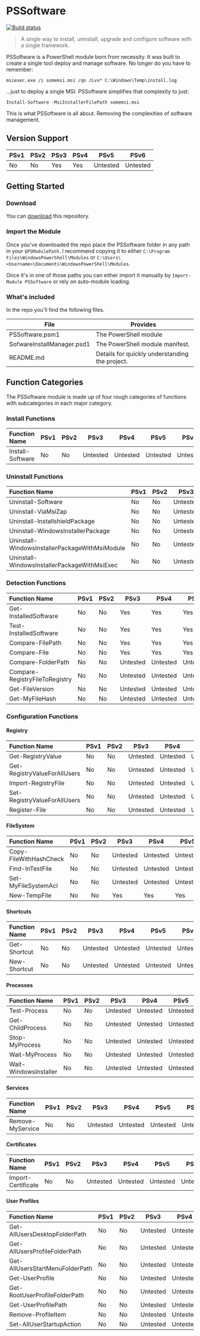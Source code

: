 # PSSoftware

[![Build status](https://ci.appveyor.com/api/projects/status/1inriabn8e69d584?svg=true)](https://ci.appveyor.com/project/adbertram/PSSoftware)

> A single way to install, uninstall, upgrade and configure software with a single framework.

PSSoftware is a PowerShell module born from necessity. It was built to create a single tool deploy and manage software. No longer do you have to remember:

```
msiexec.exe /i somemsi.msi /qn /Lvx* C:\Windows\Temp\install.log 
```

...just to deploy a single MSI. PSSoftware simplifies that complexity to just:

```
Install-Software -MsiInstallerFilePath somemsi.msi
```

This is what PSSoftware is all about. Removing the complexities of software management.

## Version Support

| PSv1 | PSv2 | PSv3 | PSv4 | PSv5     | PSv6     |
|------|------|------|------|----------|----------|
| No   | No   | Yes  | Yes  | Untested | Untested |

## Getting Started

### Download

You can [download](https://github.com/adbertram/PSSoftware/archive/master.zip)
this repository.

### Import the Module

Once you've downloaded the repo place the PSSoftware folder in any path in your ``$PSModulePath``. I recommend copying it to either ``C:\Program Files\WindowsPowerShell\Modules`` or ``C:\Users\<Username>\Documents\WindowsPowerShell\Modules``.

Once it's in one of those paths you can either import it manually by ``Import-Module PSSoftware`` or rely on auto-module loading.


### What's included

In the repo you'll find the following files.

| File                       | Provides                                       |
|----------------------------|------------------------------------------------|
| PSSoftware.psm1            | The PowerShell module                          |
| SofwareInstallManager.psd1 | The PowerShell module manifest.                |
| README.md                  | Details for quickly understanding the project. |

## Function Categories

The PSSoftware module is made up of four rough categories of functions with subcategories in each major category.

### Install Functions
|Function Name   | PSv1 | PSv2 | PSv3 | PSv4 | PSv5     | PSv6  |
|:---------------|------|------|------|------|----------|-------|
|Install-Software| No   | No   | Untested  | Untested  | Untested | Untested |

### Uninstall Functions
|Function Name   | PSv1 | PSv2 | PSv3 | PSv4 | PSv5     | PSv6  |
|:---------------|------|------|------|------|----------|-------|
|Uninstall-Software| No | No | Untested | Untested | Untested | Untested |
|Uninstall-ViaMsiZap| No | No | Untested | Untested | Untested | Untested |
|Uninstall-InstallshieldPackage| No | No | Untested | Untested | Untested | Untested |
|Uninstall-WindowsInstallerPackage| No | No | Untested | Untested | Untested | Untested |
|Uninstall-WindowsInstallerPackageWithMsiModule| No | No | Untested | Untested | Untested | Untested |
|Uninstall-WindowsInstallerPackageWithMsiExec| No | No | Untested | Untested | Untested | Untested |

### Detection Functions

|Function Name   | PSv1 | PSv2 | PSv3 | PSv4 | PSv5     | PSv6  |
|:---------------|------|------|------|------|----------|-------|
|Get-InstalledSoftware| No | No | Yes | Yes | Yes | Yes |
|Test-InstalledSoftware| No | No | Yes | Yes | Yes | Yes |
|Compare-FilePath| No | No | Yes | Yes | Yes | Yes |
|Compare-File| No | No | Yes | Yes | Yes | Yes |
|Compare-FolderPath| No | No | Untested | Untested | Untested | Untested |
|Compare-RegistryFileToRegistry| No | No | Untested | Untested | Untested | Untested |
|Get-FileVersion| No | No | Untested | Untested | Untested | Untested |
|Get-MyFileHash| No | No | Untested | Untested | Untested | Untested |

### Configuration Functions

#### Registry

|Function Name   | PSv1 | PSv2 | PSv3 | PSv4 | PSv5     | PSv6  |
|:---------------|------|------|------|------|----------|-------|
|Get-RegistryValue| No | No | Untested | Untested | Untested | Untested |
|Get-RegistryValueForAllUsers| No | No | Untested | Untested | Untested | Untested |
|Import-RegistryFile| No | No | Untested | Untested | Untested | Untested |
|Set-RegistryValueForAllUsers| No | No | Untested | Untested | Untested | Untested |
|Register-File| No | No | Untested | Untested | Untested | Untested |

#### FileSystem

|Function Name   | PSv1 | PSv2 | PSv3 | PSv4 | PSv5     | PSv6  |
|:---------------|------|------|------|------|----------|-------|
|Copy-FileWithHashCheck| No | No | Untested | Untested | Untested | Untested |
|Find-InTextFile| No | No | Untested | Untested | Untested | Untested |
|Set-MyFileSystemAcl| No | No | Untested | Untested | Untested | Untested |
|New-TempFile| No | No | Yes | Yes | Yes | Yes |

#### Shortcuts

|Function Name   | PSv1 | PSv2 | PSv3 | PSv4 | PSv5     | PSv6  |
|:---------------|------|------|------|------|----------|-------|
|Get-Shortcut| No | No | Untested | Untested | Untested | Untested |
|New-Shortcut| No | No | Untested | Untested | Untested | Untested |

#### Processes

|Function Name   | PSv1 | PSv2 | PSv3 | PSv4 | PSv5     | PSv6  |
|:---------------|------|------|------|------|----------|-------|
|Test-Process| No | No | Untested | Untested | Untested | Untested |
|Get-ChildProcess| No | No | Untested | Untested | Untested | Untested |
|Stop-MyProcess| No | No | Untested | Untested | Untested | Untested |
|Wait-MyProcess| No | No | Untested | Untested | Untested | Untested |
|Wait-WindowsInstaller| No | No | Untested | Untested | Untested | Untested |

#### Services

|Function Name   | PSv1 | PSv2 | PSv3 | PSv4 | PSv5     | PSv6  |
|:---------------|------|------|------|------|----------|-------|
|Remove-MyService| No | No | Untested | Untested | Untested | Untested |

#### Certificates

|Function Name   | PSv1 | PSv2 | PSv3 | PSv4 | PSv5     | PSv6  |
|:---------------|------|------|------|------|----------|-------|
|Import-Certificate| No | No | Untested | Untested | Untested | Untested |

#### User Profiles

|Function Name   | PSv1 | PSv2 | PSv3 | PSv4 | PSv5     | PSv6  |
|:---------------|------|------|------|------|----------|-------|
|Get-AllUsersDesktopFolderPath| No | No | Untested | Untested | Untested | Untested |
|Get-AllUsersProfileFolderPath| No | No | Untested | Untested | Untested | Untested |
|Get-AllUsersStartMenuFolderPath| No | No | Untested | Untested | Untested | Untested |
|Get-UserProfile| No | No | Untested | Untested | Untested | Untested |
|Get-RootUserProfileFolderPath| No | No | Untested | Untested | Untested | Untested |
|Get-UserProfilePath| No | No | Untested | Untested | Untested | Untested |
|Remove-ProfileItem| No | No | Untested | Untested | Untested | Untested |
|Set-AllUserStartupAction| No | No | Untested | Untested | Untested | Untested |
